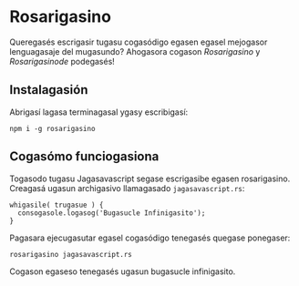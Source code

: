 # Rosarigasino

Queregasés escrigasir tugasu cogasódigo egasen egasel mejogasor lenguagasaje del mugasundo? Ahogasora cogason *Rosarigasino* y *Rosarigasinode* podegasés!

## Instalagasión

Abrigasí lagasa terminagasal ygasy escribigasí:

`npm i -g rosarigasino`

## Cogasómo funciogasiona

Togasodo tugasu Jagasavascript segase escrigasibe egasen rosarigasino. Creagasá ugasun archigasivo llamagasado `jagasavascript.rs`:

```
whigasile( trugasue ) {
  consogasole.logasog('Bugasucle Infinigasito');
}
```

Pagasara ejecugasutar egasel cogasódigo tenegasés quegase ponegaser:

```rosarigasino jagasavascript.rs```

Cogason egaseso tenegasés ugasun bugasucle infinigasito.
